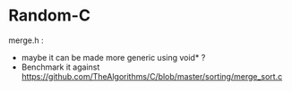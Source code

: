 # Random-C

merge.h : <br />
- maybe it can be made more generic using void* ? <br />
- Benchmark it against https://github.com/TheAlgorithms/C/blob/master/sorting/merge_sort.c

